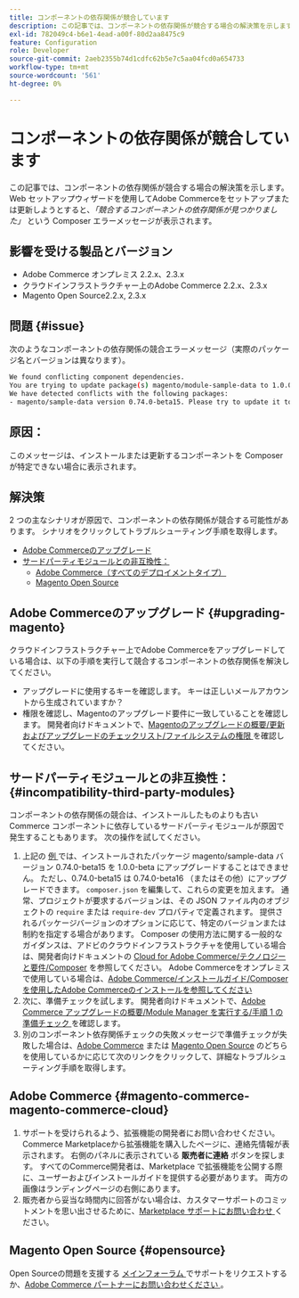 ```yaml
---
title: コンポーネントの依存関係が競合しています
description: この記事では、コンポーネントの依存関係が競合する場合の解決策を示します。 Web Setup Wizard を使用してAdobe Commerceをセットアップまたは更新しようとすると、「We found conflicting component dependencies」* Composer エラーメッセージが表示されます。
exl-id: 782049c4-b6e1-4ead-a00f-80d2aa8475c9
feature: Configuration
role: Developer
source-git-commit: 2aeb2355b74d1cdfc62b5e7c5aa04fcd0a654733
workflow-type: tm+mt
source-wordcount: '561'
ht-degree: 0%

---
```


# コンポーネントの依存関係が競合しています

この記事では、コンポーネントの依存関係が競合する場合の解決策を示します。 Web セットアップウィザードを使用してAdobe Commerceをセットアップまたは更新しようとすると、*「競合するコンポーネントの依存関係が見つかりました」* という Composer エラーメッセージが表示されます。

## 影響を受ける製品とバージョン

* Adobe Commerce オンプレミス 2.2.x、2.3.x
* クラウドインフラストラクチャー上のAdobe Commerce 2.2.x、2.3.x
* Magento Open Source2.2.x, 2.3.x


## 問題 {#issue}

次のようなコンポーネントの依存関係の競合エラーメッセージ（実際のパッケージ名とバージョンは異なります）。

```bash
We found conflicting component dependencies.
You are trying to update package(s) magento/module-sample-data to 1.0.0-beta
We have detected conflicts with the following packages:
- magento/sample-data version 0.74.0-beta15. Please try to update it to one of the following package versions: 0.74.0-beta16, 0.74.0-beta14, 0.74.0-beta13, 0.74.0-beta12, 0.74.0-beta11, 0.74.0-beta10, 0.74.0-beta9, 0.74.0-beta8, 0.74.0-beta7
```

## 原因：

このメッセージは、インストールまたは更新するコンポーネントを Composer が特定できない場合に表示されます。

## 解決策

2 つの主なシナリオが原因で、コンポーネントの依存関係が競合する可能性があります。 シナリオをクリックしてトラブルシューティング手順を取得します。

* [Adobe Commerceのアップグレード](#upgrading-magento)
* [サードパーティモジュールとの非互換性：](#incompatibility-third-party-modules)
   * [Adobe Commerce（すべてのデプロイメントタイプ）](#magento-commerce-magento-commerce-cloud)
   * [Magento Open Source](#opensource)

## Adobe Commerceのアップグレード {#upgrading-magento}

クラウドインフラストラクチャー上でAdobe Commerceをアップグレードしている場合は、以下の手順を実行して競合するコンポーネントの依存関係を解決してください。

* アップグレードに使用するキーを確認します。 キーは正しいメールアカウントから生成されていますか？
* 権限を確認し、Magentoのアップグレード要件に一致していることを確認します。 開発者向けドキュメントで、[Magentoのアップグレードの概要/更新およびアップグレードのチェックリスト/ファイルシステムの権限 ](https://experienceleague.adobe.com/en/docs/commerce-operations/upgrade-guide/prepare/prerequisites#verify-file-system-permissions) を確認してください。

## サードパーティモジュールとの非互換性： {#incompatibility-third-party-modules}

コンポーネントの依存関係の競合は、インストールしたものよりも古いCommerce コンポーネントに依存しているサードパーティモジュールが原因で発生することもあります。 次の操作を試してください。

1. 上記の [ 例 ](#issue) では、インストールされたパッケージ magento/sample-data バージョン 0.74.0-beta15 を 1.0.0-beta にアップグレードすることはできません。 ただし、0.74.0-beta15 は 0.74.0-beta16 （またはその他）にアップグレードできます。 `composer.json` を編集して、これらの変更を加えます。 通常、プロジェクトが要求するバージョンは、その JSON ファイル内のオブジェクトの `require` または `require-dev` プロパティで定義されます。 提供されるパッケージバージョンのオプションに応じて、特定のバージョンまたは制約を指定する場合があります。 Composer の使用方法に関する一般的なガイダンスは、アドビのクラウドインフラストラクチャを使用している場合は、開発者向けドキュメントの [Cloud for Adobe Commerce/テクノロジーと要件/Composer](https://experienceleague.adobe.com/en/docs/commerce-cloud-service/user-guide/develop/overview#files) を参照してください。 Adobe Commerceをオンプレミスで使用している場合は、[Adobe Commerce/インストールガイド/Composer を使用したAdobe Commerceのインストールを参照してください ](https://experienceleague.adobe.com/en/docs/commerce-operations/installation-guide/composer)
1. 次に、準備チェックを試します。 開発者向けドキュメントで、[Adobe Commerce アップグレードの概要/Module Manager を実行する/手順 1 の準備チェック ](https://experienceleague.adobe.com/en/docs/commerce-operations/upgrade-guide/overview) を確認します。
1. 別のコンポーネント依存関係チェックの失敗メッセージで準備チェックが失敗した場合は、[Adobe Commerce](#magento-commerce-magento-commerce-cloud) または [Magento Open Source](#opensource) のどちらを使用しているかに応じて次のリンクをクリックして、詳細なトラブルシューティング手順を取得します。

## Adobe Commerce {#magento-commerce-magento-commerce-cloud}

1. サポートを受けられるよう、拡張機能の開発者にお問い合わせください。 Commerce Marketplaceから拡張機能を購入したページに、連絡先情報が表示されます。 右側のパネルに表示されている **販売者に連絡** ボタンを探します。 すべてのCommerce開発者は、Marketplace で拡張機能を公開する際に、ユーザーおよびインストールガイドを提供する必要があります。 両方の画像はランディングページの右側にあります。
1. 販売者から妥当な時間内に回答がない場合は、カスタマーサポートのコミットメントを思い出させるために、[Marketplace サポートにお問い合わせ ](mailto:commercemarketplacesupport@adobe.com) ください。

## Magento Open Source {#opensource}

Open Sourceの問題を支援する [ メインフォーラム ](https://community.magento.com/) でサポートをリクエストするか、[Adobe Commerce パートナーにお問い合わせください ](https://magento.com/find-a-partner)。
